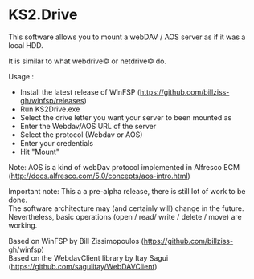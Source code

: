 # KS2.Drive
This software allows you to mount a webDAV / AOS server as if it was a local HDD.

It is similar to what webdrive© or netdrive© do.

Usage :
- Install the latest release of WinFSP (https://github.com/billziss-gh/winfsp/releases)
- Run KS2Drive.exe
- Select the drive letter you want your server to been mounted as
- Enter the Webdav/AOS URL of the server
- Select the protocol (Webdav or AOS)
- Enter your credentials
- Hit "Mount"

Note:
AOS is a kind of webDav protocol implemented in Alfresco ECM (http://docs.alfresco.com/5.0/concepts/aos-intro.html)

Important note:
This a a pre-alpha release, there is still lot of work to be done.<br/>
The software architecture may (and certainly will) change in the future.<br/>
Nevertheless, basic operations (open / read/ write / delete / move) are working.<br/>

Based on WinFSP by Bill Zissimopoulos (https://github.com/billziss-gh/winfsp)<br/>
Based on the WebdavClient library by Itay Sagui (https://github.com/saguiitay/WebDAVClient)

